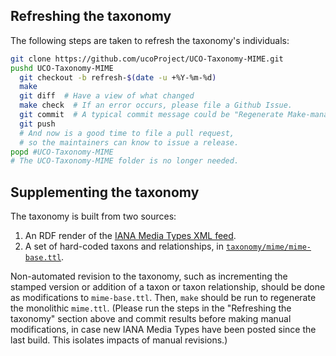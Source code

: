 ## Refreshing the taxonomy

The following steps are taken to refresh the taxonomy's individuals:

```bash
git clone https://github.com/ucoProject/UCO-Taxonomy-MIME.git
pushd UCO-Taxonomy-MIME
  git checkout -b refresh-$(date -u +%Y-%m-%d)
  make
  git diff  # Have a view of what changed
  make check  # If an error occurs, please file a Github Issue.
  git commit  # A typical commit message could be "Regenerate Make-managed files"
  git push
  # And now is a good time to file a pull request,
  # so the maintainers can know to issue a release.
popd #UCO-Taxonomy-MIME
# The UCO-Taxonomy-MIME folder is no longer needed.
```


## Supplementing the taxonomy

The taxonomy is built from two sources:

1. An RDF render of the [IANA Media Types XML feed](https://www.iana.org/assignments/media-types/media-types.xml).
2. A set of hard-coded taxons and relationships, in [`taxonomy/mime/mime-base.ttl`](taxonomy/mime/mime-base.ttl).

Non-automated revision to the taxonomy, such as incrementing the stamped version or addition of a taxon or taxon relationship, should be done as modifications to `mime-base.ttl`.  Then, `make` should be run to regenerate the monolithic `mime.ttl`.  (Please run the steps in the "Refreshing the taxonomy" section above and commit results before making manual modifications, in case new IANA Media Types have been posted since the last build.  This isolates impacts of manual revisions.)
